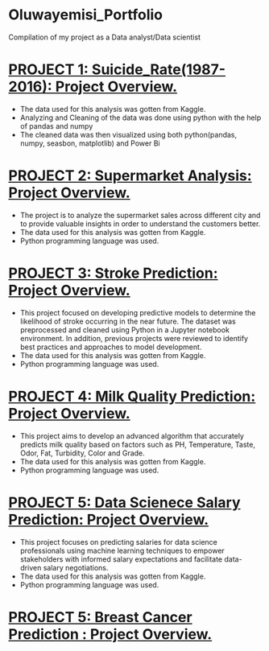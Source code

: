 # Oluwayemisi_Portfolio
Compilation of my project as a Data analyst/Data scientist

# [PROJECT 1: Suicide_Rate(1987-2016): Project Overview.](https://github.com/oluwayemisi1/World_Suicide_Rate)
*	The data used for this analysis was gotten from Kaggle. 
*	Analyzing and Cleaning of the data was done using python with the help of pandas and numpy
*	The cleaned data was then visualized using both python(pandas, numpy, seasbon, matplotlib) and Power Bi

# [PROJECT 2: Supermarket Analysis: Project Overview.](https://github.com/oluwayemisi1/Supermarket-Analysis)
* The project is to analyze the supermarket sales across different city and to provide valuable insights in order to understand the customers better.
* The data used for this analysis was gotten from Kaggle. 
* Python programming language was used.

# [PROJECT 3: Stroke Prediction: Project Overview.](https://github.com/oluwayemisi1/Stroke-Prediction-)
* This project focused on developing predictive models to determine the likelihood of stroke occurring in the near future. The dataset was preprocessed and cleaned using Python in a Jupyter notebook environment. In addition, previous projects were reviewed to identify best practices and approaches to model development.
* The data used for this analysis was gotten from Kaggle. 
* Python programming language was used.

# [PROJECT 4: Milk Quality Prediction: Project Overview.](https://github.com/oluwayemisi1/Milk-Quality-Prediction)
* This project aims to develop an advanced algorithm that accurately predicts milk quality based on factors such as PH, Temperature, Taste, Odor, Fat, Turbidity, Color and Grade.
* The data used for this analysis was gotten from Kaggle. 
* Python programming language was used.
  
# [PROJECT 5: Data Scienece Salary Prediction: Project Overview.](https://github.com/oluwayemisi1/Data-Science-Salaries-prediction)
* This project focuses on predicting salaries for data science professionals using machine learning techniques to empower stakeholders with informed salary expectations and facilitate data-driven salary negotiations.
* The data used for this analysis was gotten from Kaggle. 
* Python programming language was used.

# [PROJECT 5: Breast Cancer Prediction : Project Overview.](https://github.com/oluwayemisi1/Breast_Cancer_Analysis)
